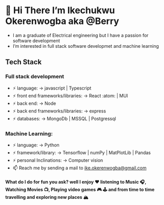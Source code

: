 # 👋 Hi There I’m Ikechukwu Okerenwogba aka  @Berry
-  I am a graduate of Electrical engineering but I have a passion for software development
- I’m interested in full stack software developmet and machine learning
## Tech Stack
### Full stack development
  - :zap: language: -> javascript | Typescript
  - :zap: front end frameworks/libraries: -> React  :atom:  | MUI
  - :zap: back end: -> Node 
  - :zap: back end frameworks/libraries: -> express
  - :zap: databases: -> MongoDb | MSSQL | Postgressql
### Machine Learning:
  - :zap: language: -> Python
  - :zap: framework/library: -> Tensorflow | numPy | MatPlotLib | Pandas
  - :zap: personal Inclinations: -> Computer vision
- 📫 Reach me by sending a mail to ike.okerenwogba@gmail.com
#### What do I do for fun you ask? well I enjoy :hearts: listening to Music :headphones:, Watching Movies :tv:, Playing video games :video_game: :joystick: and from time to time travelling and exploring new places :mountain_snow:

<!---
BerryGIT-ME/BerryGIT-ME is a ✨ special ✨ repository because its `README.md` (this file) appears on your GitHub profile.
You can click the Preview link to take a look at your changes.
--->
